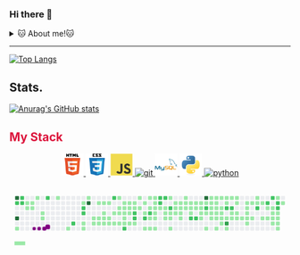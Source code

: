 ### Hi there 👋

<details>
  <summary>🐱 About me!🐱</summary>

### 🤓full stack💻!!
- 🐍 I love the Phyton!
- 🚀 working with javascript (Reac Angular Vue) ( node express)
- 🤓  I am studying a specialization in Web Stack programming.
- 🐱  I love the cat (puky,luna)

</details>

---
[![Top Langs](https://github-readme-stats.vercel.app/api/top-langs/?username=PabloOsorix&layout=compact&hide=HTML&theme=radical)](https://github.com/anuraghazra/github-readme-stats)

## Stats.
[![Anurag's GitHub stats](https://github-readme-stats.vercel.app/api?username=maycolroa&theme=radical)](https://github.com/anuraghazra/github-readme-stats)

<h2 style="color: crimson;">My Stack</h2>
<p align="center">
    <a href="https://www.w3.org/html/" target="_blank"> <img
        src="https://raw.githubusercontent.com/devicons/devicon/master/icons/html5/html5-original-wordmark.svg"
        alt="html5" width="40" height="40" />
    </a>
    <a href="https://www.w3schools.com/css/" target="_blank">
        <img src="https://raw.githubusercontent.com/devicons/devicon/master/icons/css3/css3-original-wordmark.svg"
            alt="css3" width="40" height="40" />
    </a>
    <a href="https://developer.mozilla.org/en-US/docs/Web/JavaScript" target="_blank">
        <img src="https://raw.githubusercontent.com/devicons/devicon/master/icons/javascript/javascript-original.svg"
            alt="javascript" width="40" height="40" />
    </a>
    <a href="https://git-scm.com/" target="_blank">
        <img src="https://www.vectorlogo.zone/logos/git-scm/git-scm-icon.svg" alt="git" width="40" height="40" />
    </a>
    <a href="https://www.mysql.com/" target="_blank">
        <img src="https://raw.githubusercontent.com/devicons/devicon/master/icons/mysql/mysql-original-wordmark.svg"
            alt="mysql" width="40" height="40" />
    </a>
    <a href="https://www.python.org" target="_blank">
        <img src="https://raw.githubusercontent.com/devicons/devicon/master/icons/python/python-original.svg"
            alt="python" width="40" height="40" />
    </a>
    <a href="https://nodejs.org/en/" target="_blank">
        <img src="https://user-images.githubusercontent.com/65993425/139726589-af23c453-e37f-4ca5-ae66-ff0f8162bafd.png"
            alt="python" width="40" height="40" />
    </a>
</p>

<svg viewBox="-16 -32 880 192" width="880" height="192" xmlns="http://www.w3.org/2000/svg"><desc>Generated with https://github.com/Platane/snk</desc><style>:root{--cb:#1b1f230a;--cs:purple;--ce:#ebedf0;--c0:#ebedf0;--c1:#9be9a8;--c2:#40c463;--c3:#30a14e;--c4:#216e39}.c{shape-rendering:geometricPrecision;fill:var(--ce);stroke-width:1px;stroke:var(--cb);animation:none 56100ms linear infinite;width:12px;height:12px}@keyframes c0{97.14%{fill:var(--c4)}97.16%,100%{fill:var(--ce)}}.c.c0{fill:var(--c4);animation-name:c0}@keyframes c1{62.74%{fill:var(--c2)}62.76%,100%{fill:var(--ce)}}.c.c1{fill:var(--c2);animation-name:c1}@keyframes c2{0.88%{fill:var(--c1)}0.9%,100%{fill:var(--ce)}}.c.c2{fill:var(--c1);animation-name:c2}@keyframes c3{1.06%{fill:var(--c1)}1.08%,100%{fill:var(--ce)}}.c.c3{fill:var(--c1);animation-name:c3}@keyframes c4{97.85%{fill:var(--c4)}97.87%,100%{fill:var(--ce)}}.c.c4{fill:var(--c4);animation-name:c4}@keyframes c5{60.77%{fill:var(--c1)}60.79%,100%{fill:var(--ce)}}.c.c5{fill:var(--c1);animation-name:c5}@keyframes c6{62.02%{fill:var(--c2)}62.04%,100%{fill:var(--ce)}}.c.c6{fill:var(--c2);animation-name:c6}@keyframes c7{61.84%{fill:var(--c2)}61.86%,100%{fill:var(--ce)}}.c.c7{fill:var(--c2);animation-name:c7}@keyframes c8{1.24%{fill:var(--c1)}1.26%,100%{fill:var(--ce)}}.c.c8{fill:var(--c1);animation-name:c8}@keyframes c9{1.42%{fill:var(--c1)}1.44%,100%{fill:var(--ce)}}.c.c9{fill:var(--c1);animation-name:c9}@keyframes ca{4.27%{fill:var(--c1)}4.29%,100%{fill:var(--ce)}}.c.ca{fill:var(--c1);animation-name:ca}@keyframes cb{4.45%{fill:var(--c1)}4.47%,100%{fill:var(--ce)}}.c.cb{fill:var(--c1);animation-name:cb}@keyframes cc{4.09%{fill:var(--c1)}4.11%,100%{fill:var(--ce)}}.c.cc{fill:var(--c1);animation-name:cc}@keyframes cd{3.91%{fill:var(--c1)}3.93%,100%{fill:var(--ce)}}.c.cd{fill:var(--c1);animation-name:cd}@keyframes ce{1.95%{fill:var(--c1)}1.97%,100%{fill:var(--ce)}}.c.ce{fill:var(--c1);animation-name:ce}@keyframes cf{2.13%{fill:var(--c1)}2.15%,100%{fill:var(--ce)}}.c.cf{fill:var(--c1);animation-name:cf}@keyframes cg{5.16%{fill:var(--c1)}5.18%,100%{fill:var(--ce)}}.c.cg{fill:var(--c1);animation-name:cg}@keyframes ch{3.38%{fill:var(--c1)}3.4%,100%{fill:var(--ce)}}.c.ch{fill:var(--c1);animation-name:ch}@keyframes ci{3.2%{fill:var(--c1)}3.22%,100%{fill:var(--ce)}}.c.ci{fill:var(--c1);animation-name:ci}@keyframes cj{64.34%{fill:var(--c2)}64.36%,100%{fill:var(--ce)}}.c.cj{fill:var(--c2);animation-name:cj}@keyframes ck{2.66%{fill:var(--c1)}2.68%,100%{fill:var(--ce)}}.c.ck{fill:var(--c1);animation-name:ck}@keyframes cl{6.23%{fill:var(--c1)}6.25%,100%{fill:var(--ce)}}.c.cl{fill:var(--c1);animation-name:cl}@keyframes cm{44.38%{fill:var(--c1)}44.4%,100%{fill:var(--ce)}}.c.cm{fill:var(--c1);animation-name:cm}@keyframes cn{66.83%{fill:var(--c2)}66.85%,100%{fill:var(--ce)}}.c.cn{fill:var(--c2);animation-name:cn}@keyframes co{45.8%{fill:var(--c1)}45.82%,100%{fill:var(--ce)}}.c.co{fill:var(--c1);animation-name:co}@keyframes cp{65.94%{fill:var(--c2)}65.96%,100%{fill:var(--ce)}}.c.cp{fill:var(--c2);animation-name:cp}@keyframes cq{66.12%{fill:var(--c2)}66.14%,100%{fill:var(--ce)}}.c.cq{fill:var(--c2);animation-name:cq}@keyframes cr{43.66%{fill:var(--c1)}43.68%,100%{fill:var(--ce)}}.c.cr{fill:var(--c1);animation-name:cr}@keyframes cs{43.48%{fill:var(--c1)}43.5%,100%{fill:var(--ce)}}.c.cs{fill:var(--c1);animation-name:cs}@keyframes ct{7.3%{fill:var(--c1)}7.32%,100%{fill:var(--ce)}}.c.ct{fill:var(--c1);animation-name:ct}@keyframes cu{94.46%{fill:var(--c4)}94.48%,100%{fill:var(--ce)}}.c.cu{fill:var(--c4);animation-name:cu}@keyframes cv{42.06%{fill:var(--c1)}42.08%,100%{fill:var(--ce)}}.c.cv{fill:var(--c1);animation-name:cv}@keyframes cw{42.24%{fill:var(--c1)}42.26%,100%{fill:var(--ce)}}.c.cw{fill:var(--c1);animation-name:cw}@keyframes cx{7.83%{fill:var(--c1)}7.85%,100%{fill:var(--ce)}}.c.cx{fill:var(--c1);animation-name:cx}@keyframes cy{41.88%{fill:var(--c1)}41.9%,100%{fill:var(--ce)}}.c.cy{fill:var(--c1);animation-name:cy}@keyframes cz{42.41%{fill:var(--c1)}42.43%,100%{fill:var(--ce)}}.c.cz{fill:var(--c1);animation-name:cz}@keyframes c10{8.01%{fill:var(--c1)}8.03%,100%{fill:var(--ce)}}.c.c10{fill:var(--c1);animation-name:c10}@keyframes c11{34.75%{fill:var(--c1)}34.77%,100%{fill:var(--ce)}}.c.c11{fill:var(--c1);animation-name:c11}@keyframes c12{34.93%{fill:var(--c1)}34.95%,100%{fill:var(--ce)}}.c.c12{fill:var(--c1);animation-name:c12}@keyframes c13{42.59%{fill:var(--c1)}42.61%,100%{fill:var(--ce)}}.c.c13{fill:var(--c1);animation-name:c13}@keyframes c14{8.19%{fill:var(--c1)}8.21%,100%{fill:var(--ce)}}.c.c14{fill:var(--c1);animation-name:c14}@keyframes c15{35.11%{fill:var(--c1)}35.13%,100%{fill:var(--ce)}}.c.c15{fill:var(--c1);animation-name:c15}@keyframes c16{35.28%{fill:var(--c1)}35.3%,100%{fill:var(--ce)}}.c.c16{fill:var(--c1);animation-name:c16}@keyframes c17{83.77%{fill:var(--c2)}83.79%,100%{fill:var(--ce)}}.c.c17{fill:var(--c2);animation-name:c17}@keyframes c18{34.39%{fill:var(--c1)}34.41%,100%{fill:var(--ce)}}.c.c18{fill:var(--c1);animation-name:c18}@keyframes c19{35.46%{fill:var(--c1)}35.48%,100%{fill:var(--ce)}}.c.c19{fill:var(--c1);animation-name:c19}@keyframes c1a{32.97%{fill:var(--c1)}32.99%,100%{fill:var(--ce)}}.c.c1a{fill:var(--c1);animation-name:c1a}@keyframes c1b{33.32%{fill:var(--c1)}33.34%,100%{fill:var(--ce)}}.c.c1b{fill:var(--c1);animation-name:c1b}@keyframes c1c{34.21%{fill:var(--c1)}34.23%,100%{fill:var(--ce)}}.c.c1c{fill:var(--c1);animation-name:c1c}@keyframes c1d{35.64%{fill:var(--c1)}35.66%,100%{fill:var(--ce)}}.c.c1d{fill:var(--c1);animation-name:c1d}@keyframes c1e{8.72%{fill:var(--c1)}8.74%,100%{fill:var(--ce)}}.c.c1e{fill:var(--c1);animation-name:c1e}@keyframes c1f{33.5%{fill:var(--c1)}33.52%,100%{fill:var(--ce)}}.c.c1f{fill:var(--c1);animation-name:c1f}@keyframes c1g{34.04%{fill:var(--c1)}34.06%,100%{fill:var(--ce)}}.c.c1g{fill:var(--c1);animation-name:c1g}@keyframes c1h{40.99%{fill:var(--c1)}41.01%,100%{fill:var(--ce)}}.c.c1h{fill:var(--c1);animation-name:c1h}@keyframes c1i{35.82%{fill:var(--c1)}35.84%,100%{fill:var(--ce)}}.c.c1i{fill:var(--c1);animation-name:c1i}@keyframes c1j{68.8%{fill:var(--c2)}68.82%,100%{fill:var(--ce)}}.c.c1j{fill:var(--c2);animation-name:c1j}@keyframes c1k{8.9%{fill:var(--c1)}8.92%,100%{fill:var(--ce)}}.c.c1k{fill:var(--c1);animation-name:c1k}@keyframes c1l{33.68%{fill:var(--c1)}33.7%,100%{fill:var(--ce)}}.c.c1l{fill:var(--c1);animation-name:c1l}@keyframes c1m{33.86%{fill:var(--c1)}33.88%,100%{fill:var(--ce)}}.c.c1m{fill:var(--c1);animation-name:c1m}@keyframes c1n{36%{fill:var(--c1)}36.02%,100%{fill:var(--ce)}}.c.c1n{fill:var(--c1);animation-name:c1n}@keyframes c1o{9.08%{fill:var(--c1)}9.1%,100%{fill:var(--ce)}}.c.c1o{fill:var(--c1);animation-name:c1o}@keyframes c1p{9.26%{fill:var(--c1)}9.28%,100%{fill:var(--ce)}}.c.c1p{fill:var(--c1);animation-name:c1p}@keyframes c1q{69.69%{fill:var(--c2)}69.71%,100%{fill:var(--ce)}}.c.c1q{fill:var(--c2);animation-name:c1q}@keyframes c1r{69.51%{fill:var(--c2)}69.53%,100%{fill:var(--ce)}}.c.c1r{fill:var(--c2);animation-name:c1r}@keyframes c1s{36.18%{fill:var(--c1)}36.2%,100%{fill:var(--ce)}}.c.c1s{fill:var(--c1);animation-name:c1s}@keyframes c1t{32.25%{fill:var(--c1)}32.27%,100%{fill:var(--ce)}}.c.c1t{fill:var(--c1);animation-name:c1t}@keyframes c1u{9.44%{fill:var(--c1)}9.46%,100%{fill:var(--ce)}}.c.c1u{fill:var(--c1);animation-name:c1u}@keyframes c1v{31.9%{fill:var(--c1)}31.92%,100%{fill:var(--ce)}}.c.c1v{fill:var(--c1);animation-name:c1v}@keyframes c1w{39.74%{fill:var(--c1)}39.76%,100%{fill:var(--ce)}}.c.c1w{fill:var(--c1);animation-name:c1w}@keyframes c1x{70.58%{fill:var(--c2)}70.6%,100%{fill:var(--ce)}}.c.c1x{fill:var(--c2);animation-name:c1x}@keyframes c1y{36.71%{fill:var(--c1)}36.73%,100%{fill:var(--ce)}}.c.c1y{fill:var(--c1);animation-name:c1y}@keyframes c1z{31.54%{fill:var(--c1)}31.56%,100%{fill:var(--ce)}}.c.c1z{fill:var(--c1);animation-name:c1z}@keyframes c20{9.79%{fill:var(--c1)}9.81%,100%{fill:var(--ce)}}.c.c20{fill:var(--c1);animation-name:c20}@keyframes c21{70.22%{fill:var(--c2)}70.24%,100%{fill:var(--ce)}}.c.c21{fill:var(--c2);animation-name:c21}@keyframes c22{38.67%{fill:var(--c1)}38.69%,100%{fill:var(--ce)}}.c.c22{fill:var(--c1);animation-name:c22}@keyframes c23{36.89%{fill:var(--c1)}36.91%,100%{fill:var(--ce)}}.c.c23{fill:var(--c1);animation-name:c23}@keyframes c24{31.36%{fill:var(--c1)}31.38%,100%{fill:var(--ce)}}.c.c24{fill:var(--c1);animation-name:c24}@keyframes c25{31.18%{fill:var(--c1)}31.2%,100%{fill:var(--ce)}}.c.c25{fill:var(--c1);animation-name:c25}@keyframes c26{9.97%{fill:var(--c1)}9.99%,100%{fill:var(--ce)}}.c.c26{fill:var(--c1);animation-name:c26}@keyframes c27{30.83%{fill:var(--c1)}30.85%,100%{fill:var(--ce)}}.c.c27{fill:var(--c1);animation-name:c27}@keyframes c28{30.65%{fill:var(--c1)}30.67%,100%{fill:var(--ce)}}.c.c28{fill:var(--c1);animation-name:c28}@keyframes c29{37.07%{fill:var(--c1)}37.09%,100%{fill:var(--ce)}}.c.c29{fill:var(--c1);animation-name:c29}@keyframes c2a{71.83%{fill:var(--c2)}71.85%,100%{fill:var(--ce)}}.c.c2a{fill:var(--c2);animation-name:c2a}@keyframes c2b{71.65%{fill:var(--c2)}71.67%,100%{fill:var(--ce)}}.c.c2b{fill:var(--c2);animation-name:c2b}@keyframes c2c{10.15%{fill:var(--c1)}10.17%,100%{fill:var(--ce)}}.c.c2c{fill:var(--c1);animation-name:c2c}@keyframes c2d{72%{fill:var(--c2)}72.02%,100%{fill:var(--ce)}}.c.c2d{fill:var(--c2);animation-name:c2d}@keyframes c2e{10.33%{fill:var(--c1)}10.35%,100%{fill:var(--ce)}}.c.c2e{fill:var(--c1);animation-name:c2e}@keyframes c2f{10.51%{fill:var(--c1)}10.53%,100%{fill:var(--ce)}}.c.c2f{fill:var(--c1);animation-name:c2f}@keyframes c2g{30.29%{fill:var(--c1)}30.31%,100%{fill:var(--ce)}}.c.c2g{fill:var(--c1);animation-name:c2g}@keyframes c2h{49.37%{fill:var(--c1)}49.39%,100%{fill:var(--ce)}}.c.c2h{fill:var(--c1);animation-name:c2h}@keyframes c2i{72.54%{fill:var(--c2)}72.56%,100%{fill:var(--ce)}}.c.c2i{fill:var(--c2);animation-name:c2i}@keyframes c2j{10.69%{fill:var(--c1)}10.71%,100%{fill:var(--ce)}}.c.c2j{fill:var(--c1);animation-name:c2j}@keyframes c2k{30.11%{fill:var(--c1)}30.13%,100%{fill:var(--ce)}}.c.c2k{fill:var(--c1);animation-name:c2k}@keyframes c2l{37.6%{fill:var(--c1)}37.62%,100%{fill:var(--ce)}}.c.c2l{fill:var(--c1);animation-name:c2l}@keyframes c2m{29.05%{fill:var(--c1)}29.07%,100%{fill:var(--ce)}}.c.c2m{fill:var(--c1);animation-name:c2m}@keyframes c2n{29.22%{fill:var(--c1)}29.24%,100%{fill:var(--ce)}}.c.c2n{fill:var(--c1);animation-name:c2n}@keyframes c2o{10.86%{fill:var(--c1)}10.88%,100%{fill:var(--ce)}}.c.c2o{fill:var(--c1);animation-name:c2o}@keyframes c2p{28.87%{fill:var(--c1)}28.89%,100%{fill:var(--ce)}}.c.c2p{fill:var(--c1);animation-name:c2p}@keyframes c2q{11.22%{fill:var(--c1)}11.24%,100%{fill:var(--ce)}}.c.c2q{fill:var(--c1);animation-name:c2q}@keyframes c2r{11.04%{fill:var(--c1)}11.06%,100%{fill:var(--ce)}}.c.c2r{fill:var(--c1);animation-name:c2r}@keyframes c2s{29.76%{fill:var(--c1)}29.78%,100%{fill:var(--ce)}}.c.c2s{fill:var(--c1);animation-name:c2s}@keyframes c2t{28.51%{fill:var(--c1)}28.53%,100%{fill:var(--ce)}}.c.c2t{fill:var(--c1);animation-name:c2t}@keyframes c2u{28.69%{fill:var(--c1)}28.71%,100%{fill:var(--ce)}}.c.c2u{fill:var(--c1);animation-name:c2u}@keyframes c2v{11.4%{fill:var(--c1)}11.42%,100%{fill:var(--ce)}}.c.c2v{fill:var(--c1);animation-name:c2v}@keyframes c2w{27.8%{fill:var(--c1)}27.82%,100%{fill:var(--ce)}}.c.c2w{fill:var(--c1);animation-name:c2w}@keyframes c2x{11.58%{fill:var(--c1)}11.6%,100%{fill:var(--ce)}}.c.c2x{fill:var(--c1);animation-name:c2x}@keyframes c2y{27.44%{fill:var(--c1)}27.46%,100%{fill:var(--ce)}}.c.c2y{fill:var(--c1);animation-name:c2y}@keyframes c2z{73.61%{fill:var(--c2)}73.63%,100%{fill:var(--ce)}}.c.c2z{fill:var(--c2);animation-name:c2z}@keyframes c30{27.98%{fill:var(--c1)}28%,100%{fill:var(--ce)}}.c.c30{fill:var(--c1);animation-name:c30}@keyframes c31{11.75%{fill:var(--c1)}11.77%,100%{fill:var(--ce)}}.c.c31{fill:var(--c1);animation-name:c31}@keyframes c32{73.79%{fill:var(--c2)}73.81%,100%{fill:var(--ce)}}.c.c32{fill:var(--c2);animation-name:c32}@keyframes c33{12.11%{fill:var(--c1)}12.13%,100%{fill:var(--ce)}}.c.c33{fill:var(--c1);animation-name:c33}@keyframes c34{11.93%{fill:var(--c1)}11.95%,100%{fill:var(--ce)}}.c.c34{fill:var(--c1);animation-name:c34}@keyframes c35{27.08%{fill:var(--c1)}27.1%,100%{fill:var(--ce)}}.c.c35{fill:var(--c1);animation-name:c35}@keyframes c36{51.15%{fill:var(--c1)}51.17%,100%{fill:var(--ce)}}.c.c36{fill:var(--c1);animation-name:c36}@keyframes c37{90.19%{fill:var(--c4)}90.21%,100%{fill:var(--ce)}}.c.c37{fill:var(--c4);animation-name:c37}@keyframes c38{12.29%{fill:var(--c1)}12.31%,100%{fill:var(--ce)}}.c.c38{fill:var(--c1);animation-name:c38}@keyframes c39{74.5%{fill:var(--c2)}74.52%,100%{fill:var(--ce)}}.c.c39{fill:var(--c2);animation-name:c39}@keyframes c3a{26.91%{fill:var(--c1)}26.93%,100%{fill:var(--ce)}}.c.c3a{fill:var(--c1);animation-name:c3a}@keyframes c3b{53.82%{fill:var(--c1)}53.84%,100%{fill:var(--ce)}}.c.c3b{fill:var(--c1);animation-name:c3b}@keyframes c3c{22.98%{fill:var(--c1)}23%,100%{fill:var(--ce)}}.c.c3c{fill:var(--c1);animation-name:c3c}@keyframes c3d{12.47%{fill:var(--c1)}12.49%,100%{fill:var(--ce)}}.c.c3d{fill:var(--c1);animation-name:c3d}@keyframes c3e{23.34%{fill:var(--c1)}23.36%,100%{fill:var(--ce)}}.c.c3e{fill:var(--c1);animation-name:c3e}@keyframes c3f{26.73%{fill:var(--c1)}26.75%,100%{fill:var(--ce)}}.c.c3f{fill:var(--c1);animation-name:c3f}@keyframes c3g{51.51%{fill:var(--c1)}51.53%,100%{fill:var(--ce)}}.c.c3g{fill:var(--c1);animation-name:c3g}@keyframes c3h{22.81%{fill:var(--c1)}22.83%,100%{fill:var(--ce)}}.c.c3h{fill:var(--c1);animation-name:c3h}@keyframes c3i{12.65%{fill:var(--c1)}12.67%,100%{fill:var(--ce)}}.c.c3i{fill:var(--c1);animation-name:c3i}@keyframes c3j{23.52%{fill:var(--c1)}23.54%,100%{fill:var(--ce)}}.c.c3j{fill:var(--c1);animation-name:c3j}@keyframes c3k{26.55%{fill:var(--c1)}26.57%,100%{fill:var(--ce)}}.c.c3k{fill:var(--c1);animation-name:c3k}@keyframes c3l{26.37%{fill:var(--c1)}26.39%,100%{fill:var(--ce)}}.c.c3l{fill:var(--c1);animation-name:c3l}@keyframes c3m{52.4%{fill:var(--c1)}52.42%,100%{fill:var(--ce)}}.c.c3m{fill:var(--c1);animation-name:c3m}@keyframes c3n{22.63%{fill:var(--c1)}22.65%,100%{fill:var(--ce)}}.c.c3n{fill:var(--c1);animation-name:c3n}@keyframes c3o{23.7%{fill:var(--c1)}23.72%,100%{fill:var(--ce)}}.c.c3o{fill:var(--c1);animation-name:c3o}@keyframes c3p{23.88%{fill:var(--c1)}23.9%,100%{fill:var(--ce)}}.c.c3p{fill:var(--c1);animation-name:c3p}@keyframes c3q{26.19%{fill:var(--c1)}26.21%,100%{fill:var(--ce)}}.c.c3q{fill:var(--c1);animation-name:c3q}@keyframes c3r{52.04%{fill:var(--c1)}52.06%,100%{fill:var(--ce)}}.c.c3r{fill:var(--c1);animation-name:c3r}@keyframes c3s{13.18%{fill:var(--c1)}13.2%,100%{fill:var(--ce)}}.c.c3s{fill:var(--c1);animation-name:c3s}@keyframes c3t{13%{fill:var(--c1)}13.02%,100%{fill:var(--ce)}}.c.c3t{fill:var(--c1);animation-name:c3t}@keyframes c3u{75.21%{fill:var(--c2)}75.23%,100%{fill:var(--ce)}}.c.c3u{fill:var(--c2);animation-name:c3u}@keyframes c3v{26.01%{fill:var(--c1)}26.03%,100%{fill:var(--ce)}}.c.c3v{fill:var(--c1);animation-name:c3v}@keyframes c3w{88.58%{fill:var(--c3)}88.6%,100%{fill:var(--ce)}}.c.c3w{fill:var(--c3);animation-name:c3w}@keyframes c3x{52.75%{fill:var(--c1)}52.77%,100%{fill:var(--ce)}}.c.c3x{fill:var(--c1);animation-name:c3x}@keyframes c3y{13.36%{fill:var(--c1)}13.38%,100%{fill:var(--ce)}}.c.c3y{fill:var(--c1);animation-name:c3y}@keyframes c3z{75.39%{fill:var(--c2)}75.41%,100%{fill:var(--ce)}}.c.c3z{fill:var(--c2);animation-name:c3z}@keyframes c40{24.23%{fill:var(--c1)}24.25%,100%{fill:var(--ce)}}.c.c40{fill:var(--c1);animation-name:c40}@keyframes c41{25.84%{fill:var(--c1)}25.86%,100%{fill:var(--ce)}}.c.c41{fill:var(--c1);animation-name:c41}@keyframes c42{13.54%{fill:var(--c1)}13.56%,100%{fill:var(--ce)}}.c.c42{fill:var(--c1);animation-name:c42}@keyframes c43{13.72%{fill:var(--c1)}13.74%,100%{fill:var(--ce)}}.c.c43{fill:var(--c1);animation-name:c43}@keyframes c44{24.41%{fill:var(--c1)}24.43%,100%{fill:var(--ce)}}.c.c44{fill:var(--c1);animation-name:c44}@keyframes c45{24.59%{fill:var(--c1)}24.61%,100%{fill:var(--ce)}}.c.c45{fill:var(--c1);animation-name:c45}@keyframes c46{24.77%{fill:var(--c1)}24.79%,100%{fill:var(--ce)}}.c.c46{fill:var(--c1);animation-name:c46}@keyframes c47{14.07%{fill:var(--c1)}14.09%,100%{fill:var(--ce)}}.c.c47{fill:var(--c1);animation-name:c47}@keyframes c48{15.68%{fill:var(--c1)}15.7%,100%{fill:var(--ce)}}.c.c48{fill:var(--c1);animation-name:c48}@keyframes c49{15.85%{fill:var(--c1)}15.87%,100%{fill:var(--ce)}}.c.c49{fill:var(--c1);animation-name:c49}@keyframes c4a{16.03%{fill:var(--c1)}16.05%,100%{fill:var(--ce)}}.c.c4a{fill:var(--c1);animation-name:c4a}@keyframes c4b{25.12%{fill:var(--c1)}25.14%,100%{fill:var(--ce)}}.c.c4b{fill:var(--c1);animation-name:c4b}@keyframes c4c{14.25%{fill:var(--c1)}14.27%,100%{fill:var(--ce)}}.c.c4c{fill:var(--c1);animation-name:c4c}@keyframes c4d{16.21%{fill:var(--c1)}16.23%,100%{fill:var(--ce)}}.c.c4d{fill:var(--c1);animation-name:c4d}@keyframes c4e{14.96%{fill:var(--c1)}14.98%,100%{fill:var(--ce)}}.c.c4e{fill:var(--c1);animation-name:c4e}@keyframes c4f{14.43%{fill:var(--c1)}14.45%,100%{fill:var(--ce)}}.c.c4f{fill:var(--c1);animation-name:c4f}@keyframes c4g{76.28%{fill:var(--c2)}76.3%,100%{fill:var(--ce)}}.c.c4g{fill:var(--c2);animation-name:c4g}@keyframes c4h{14.61%{fill:var(--c1)}14.63%,100%{fill:var(--ce)}}.c.c4h{fill:var(--c1);animation-name:c4h}@keyframes c4i{16.57%{fill:var(--c1)}16.59%,100%{fill:var(--ce)}}.c.c4i{fill:var(--c1);animation-name:c4i}@keyframes c4j{76.82%{fill:var(--c2)}76.84%,100%{fill:var(--ce)}}.c.c4j{fill:var(--c2);animation-name:c4j}@keyframes c4k{17.82%{fill:var(--c1)}17.84%,100%{fill:var(--ce)}}.c.c4k{fill:var(--c1);animation-name:c4k}@keyframes c4l{16.75%{fill:var(--c1)}16.77%,100%{fill:var(--ce)}}.c.c4l{fill:var(--c1);animation-name:c4l}@keyframes c4m{77.89%{fill:var(--c2)}77.91%,100%{fill:var(--ce)}}.c.c4m{fill:var(--c2);animation-name:c4m}@keyframes c4n{17.64%{fill:var(--c1)}17.66%,100%{fill:var(--ce)}}.c.c4n{fill:var(--c1);animation-name:c4n}@keyframes c4o{17.46%{fill:var(--c1)}17.48%,100%{fill:var(--ce)}}.c.c4o{fill:var(--c1);animation-name:c4o}@keyframes c4p{16.92%{fill:var(--c1)}16.94%,100%{fill:var(--ce)}}.c.c4p{fill:var(--c1);animation-name:c4p}@keyframes c4q{18.53%{fill:var(--c1)}18.55%,100%{fill:var(--ce)}}.c.c4q{fill:var(--c1);animation-name:c4q}@keyframes c4r{20.31%{fill:var(--c1)}20.33%,100%{fill:var(--ce)}}.c.c4r{fill:var(--c1);animation-name:c4r}@keyframes c4s{77.17%{fill:var(--c2)}77.19%,100%{fill:var(--ce)}}.c.c4s{fill:var(--c2);animation-name:c4s}@keyframes c4t{77.35%{fill:var(--c2)}77.37%,100%{fill:var(--ce)}}.c.c4t{fill:var(--c2);animation-name:c4t}@keyframes c4u{17.28%{fill:var(--c1)}17.3%,100%{fill:var(--ce)}}.c.c4u{fill:var(--c1);animation-name:c4u}@keyframes c4v{17.1%{fill:var(--c1)}17.12%,100%{fill:var(--ce)}}.c.c4v{fill:var(--c1);animation-name:c4v}@keyframes c4w{18.71%{fill:var(--c1)}18.73%,100%{fill:var(--ce)}}.c.c4w{fill:var(--c1);animation-name:c4w}@keyframes c4x{18.88%{fill:var(--c1)}18.9%,100%{fill:var(--ce)}}.c.c4x{fill:var(--c1);animation-name:c4x}@keyframes c4y{19.95%{fill:var(--c1)}19.97%,100%{fill:var(--ce)}}.c.c4y{fill:var(--c1);animation-name:c4y}.u{transform-origin:0 0;transform:scale(0,1);animation:none linear 56100ms infinite}@keyframes u0{0.88%{transform:scale(0.000,1)}0.9%,1.06%{transform:scale(0.007,1)}1.08%,1.24%{transform:scale(0.014,1)}1.26%,1.42%{transform:scale(0.020,1)}1.44%,1.95%{transform:scale(0.027,1)}1.97%,2.13%{transform:scale(0.034,1)}2.15%,2.66%{transform:scale(0.041,1)}2.68%,3.2%{transform:scale(0.048,1)}3.22%,3.38%{transform:scale(0.054,1)}3.4%,3.91%{transform:scale(0.061,1)}3.93%,4.09%{transform:scale(0.068,1)}4.11%,4.27%{transform:scale(0.075,1)}4.29%,4.45%{transform:scale(0.082,1)}4.47%,5.16%{transform:scale(0.088,1)}5.18%,6.23%{transform:scale(0.095,1)}6.25%,7.3%{transform:scale(0.102,1)}7.32%,7.83%{transform:scale(0.109,1)}7.85%,8.01%{transform:scale(0.116,1)}8.03%,8.19%{transform:scale(0.122,1)}8.21%,8.72%{transform:scale(0.129,1)}8.74%,8.9%{transform:scale(0.136,1)}8.92%,9.08%{transform:scale(0.143,1)}9.1%,9.26%{transform:scale(0.150,1)}9.28%,9.44%{transform:scale(0.156,1)}9.46%,9.79%{transform:scale(0.163,1)}9.81%,9.97%{transform:scale(0.170,1)}9.99%,10.15%{transform:scale(0.177,1)}10.17%,10.33%{transform:scale(0.184,1)}10.35%,10.51%{transform:scale(0.190,1)}10.53%,10.69%{transform:scale(0.197,1)}10.71%,10.86%{transform:scale(0.204,1)}10.88%,11.04%{transform:scale(0.211,1)}11.06%,11.22%{transform:scale(0.218,1)}11.24%,11.4%{transform:scale(0.224,1)}11.42%,11.58%{transform:scale(0.231,1)}11.6%,11.75%{transform:scale(0.238,1)}11.77%,11.93%{transform:scale(0.245,1)}11.95%,12.11%{transform:scale(0.252,1)}12.13%,12.29%{transform:scale(0.259,1)}12.31%,12.47%{transform:scale(0.265,1)}12.49%,12.65%{transform:scale(0.272,1)}12.67%,13%{transform:scale(0.279,1)}13.02%,13.18%{transform:scale(0.286,1)}13.2%,13.36%{transform:scale(0.293,1)}13.38%,13.54%{transform:scale(0.299,1)}13.56%,13.72%{transform:scale(0.306,1)}13.74%,14.07%{transform:scale(0.313,1)}14.09%,14.25%{transform:scale(0.320,1)}14.27%,14.43%{transform:scale(0.327,1)}14.45%,14.61%{transform:scale(0.333,1)}14.63%,14.96%{transform:scale(0.340,1)}14.98%,15.68%{transform:scale(0.347,1)}15.7%,15.85%{transform:scale(0.354,1)}15.87%,16.03%{transform:scale(0.361,1)}16.05%,16.21%{transform:scale(0.367,1)}16.23%,16.57%{transform:scale(0.374,1)}16.59%,16.75%{transform:scale(0.381,1)}16.77%,16.92%{transform:scale(0.388,1)}16.94%,17.1%{transform:scale(0.395,1)}17.12%,17.28%{transform:scale(0.401,1)}17.3%,17.46%{transform:scale(0.408,1)}17.48%,17.64%{transform:scale(0.415,1)}17.66%,17.82%{transform:scale(0.422,1)}17.84%,18.53%{transform:scale(0.429,1)}18.55%,18.71%{transform:scale(0.435,1)}18.73%,18.88%{transform:scale(0.442,1)}18.9%,19.95%{transform:scale(0.449,1)}19.97%,20.31%{transform:scale(0.456,1)}20.33%,22.63%{transform:scale(0.463,1)}22.65%,22.81%{transform:scale(0.469,1)}22.83%,22.98%{transform:scale(0.476,1)}23%,23.34%{transform:scale(0.483,1)}23.36%,23.52%{transform:scale(0.490,1)}23.54%,23.7%{transform:scale(0.497,1)}23.72%,23.88%{transform:scale(0.503,1)}23.9%,24.23%{transform:scale(0.510,1)}24.25%,24.41%{transform:scale(0.517,1)}24.43%,24.59%{transform:scale(0.524,1)}24.61%,24.77%{transform:scale(0.531,1)}24.79%,25.12%{transform:scale(0.537,1)}25.14%,25.84%{transform:scale(0.544,1)}25.86%,26.01%{transform:scale(0.551,1)}26.03%,26.19%{transform:scale(0.558,1)}26.21%,26.37%{transform:scale(0.565,1)}26.39%,26.55%{transform:scale(0.571,1)}26.57%,26.73%{transform:scale(0.578,1)}26.75%,26.91%{transform:scale(0.585,1)}26.93%,27.08%{transform:scale(0.592,1)}27.1%,27.44%{transform:scale(0.599,1)}27.46%,27.8%{transform:scale(0.605,1)}27.82%,27.98%{transform:scale(0.612,1)}28%,28.51%{transform:scale(0.619,1)}28.53%,28.69%{transform:scale(0.626,1)}28.71%,28.87%{transform:scale(0.633,1)}28.89%,29.05%{transform:scale(0.639,1)}29.07%,29.22%{transform:scale(0.646,1)}29.24%,29.76%{transform:scale(0.653,1)}29.78%,30.11%{transform:scale(0.660,1)}30.13%,30.29%{transform:scale(0.667,1)}30.31%,30.65%{transform:scale(0.673,1)}30.67%,30.83%{transform:scale(0.680,1)}30.85%,31.18%{transform:scale(0.687,1)}31.2%,31.36%{transform:scale(0.694,1)}31.38%,31.54%{transform:scale(0.701,1)}31.56%,31.9%{transform:scale(0.707,1)}31.92%,32.25%{transform:scale(0.714,1)}32.27%,32.97%{transform:scale(0.721,1)}32.99%,33.32%{transform:scale(0.728,1)}33.34%,33.5%{transform:scale(0.735,1)}33.52%,33.68%{transform:scale(0.741,1)}33.7%,33.86%{transform:scale(0.748,1)}33.88%,34.04%{transform:scale(0.755,1)}34.06%,34.21%{transform:scale(0.762,1)}34.23%,34.39%{transform:scale(0.769,1)}34.41%,34.75%{transform:scale(0.776,1)}34.77%,34.93%{transform:scale(0.782,1)}34.95%,35.11%{transform:scale(0.789,1)}35.13%,35.28%{transform:scale(0.796,1)}35.3%,35.46%{transform:scale(0.803,1)}35.48%,35.64%{transform:scale(0.810,1)}35.66%,35.82%{transform:scale(0.816,1)}35.84%,36%{transform:scale(0.823,1)}36.02%,36.18%{transform:scale(0.830,1)}36.2%,36.71%{transform:scale(0.837,1)}36.73%,36.89%{transform:scale(0.844,1)}36.91%,37.07%{transform:scale(0.850,1)}37.09%,37.6%{transform:scale(0.857,1)}37.62%,38.67%{transform:scale(0.864,1)}38.69%,39.74%{transform:scale(0.871,1)}39.76%,40.99%{transform:scale(0.878,1)}41.01%,41.88%{transform:scale(0.884,1)}41.9%,42.06%{transform:scale(0.891,1)}42.08%,42.24%{transform:scale(0.898,1)}42.26%,42.41%{transform:scale(0.905,1)}42.43%,42.59%{transform:scale(0.912,1)}42.61%,43.48%{transform:scale(0.918,1)}43.5%,43.66%{transform:scale(0.925,1)}43.68%,44.38%{transform:scale(0.932,1)}44.4%,45.8%{transform:scale(0.939,1)}45.82%,49.37%{transform:scale(0.946,1)}49.39%,51.15%{transform:scale(0.952,1)}51.17%,51.51%{transform:scale(0.959,1)}51.53%,52.04%{transform:scale(0.966,1)}52.06%,52.4%{transform:scale(0.973,1)}52.42%,52.75%{transform:scale(0.980,1)}52.77%,53.82%{transform:scale(0.986,1)}53.84%,60.77%{transform:scale(0.993,1)}60.79%,100%{transform:scale(1.000,1)}}.u.u0{fill:var(--c1);animation-name:u0;transform-origin:0.0px 0}@keyframes u1{61.84%{transform:scale(0.000,1)}61.86%,62.02%{transform:scale(0.037,1)}62.04%,62.74%{transform:scale(0.074,1)}62.76%,64.34%{transform:scale(0.111,1)}64.36%,65.94%{transform:scale(0.148,1)}65.96%,66.12%{transform:scale(0.185,1)}66.14%,66.83%{transform:scale(0.222,1)}66.85%,68.8%{transform:scale(0.259,1)}68.82%,69.51%{transform:scale(0.296,1)}69.53%,69.69%{transform:scale(0.333,1)}69.71%,70.22%{transform:scale(0.370,1)}70.24%,70.58%{transform:scale(0.407,1)}70.6%,71.65%{transform:scale(0.444,1)}71.67%,71.83%{transform:scale(0.481,1)}71.85%,72%{transform:scale(0.519,1)}72.02%,72.54%{transform:scale(0.556,1)}72.56%,73.61%{transform:scale(0.593,1)}73.63%,73.79%{transform:scale(0.630,1)}73.81%,74.5%{transform:scale(0.667,1)}74.52%,75.21%{transform:scale(0.704,1)}75.23%,75.39%{transform:scale(0.741,1)}75.41%,76.28%{transform:scale(0.778,1)}76.3%,76.82%{transform:scale(0.815,1)}76.84%,77.17%{transform:scale(0.852,1)}77.19%,77.35%{transform:scale(0.889,1)}77.37%,77.89%{transform:scale(0.926,1)}77.91%,83.77%{transform:scale(0.963,1)}83.79%,100%{transform:scale(1.000,1)}}.u.u1{fill:var(--c2);animation-name:u1;transform-origin:696.4px 0}@keyframes u2{88.58%{transform:scale(0.000,1)}88.6%,100%{transform:scale(1.000,1)}}.u.u2{fill:var(--c3);animation-name:u2;transform-origin:824.3px 0}@keyframes u3{90.19%{transform:scale(0.000,1)}90.21%,94.46%{transform:scale(0.250,1)}94.48%,97.14%{transform:scale(0.500,1)}97.16%,97.85%{transform:scale(0.750,1)}97.87%,100%{transform:scale(1.000,1)}}.u.u3{fill:var(--c4);animation-name:u3;transform-origin:829.1px 0}.s{shape-rendering:geometricPrecision;fill:var(--cs);animation:none linear 56100ms infinite}@keyframes s0{0%,99.82%{transform:translate(0px,-16px)}0.18%{transform:translate(-16px,-16px)}0.71%{transform:translate(-16px,32px)}0.89%,62.92%{transform:translate(0px,32px)}1.07%{transform:translate(0px,48px)}1.25%{transform:translate(16px,48px)}1.43%{transform:translate(16px,64px)}1.78%,98.4%{transform:translate(48px,64px)}2.14%{transform:translate(48px,96px)}2.67%{transform:translate(96px,96px)}3.03%{transform:translate(96px,64px)}3.21%{transform:translate(80px,64px)}3.57%{transform:translate(80px,32px)}3.92%{transform:translate(48px,32px)}4.1%{transform:translate(48px,16px)}4.28%,62.39%{transform:translate(32px,16px)}4.46%{transform:translate(32px,32px)}4.81%{transform:translate(64px,32px)}5.17%{transform:translate(64px,0px)}5.35%{transform:translate(80px,0px)}5.53%{transform:translate(80px,-16px)}6.06%{transform:translate(128px,-16px)}6.24%{transform:translate(128px,0px)}7.66%{transform:translate(256px,0px)}7.84%{transform:translate(256px,16px)}9.09%{transform:translate(368px,16px)}9.27%{transform:translate(368px,32px)}10.34%{transform:translate(464px,32px)}10.52%{transform:translate(464px,48px)}11.05%{transform:translate(512px,48px)}11.23%,29.41%{transform:translate(512px,32px)}11.94%{transform:translate(576px,32px)}12.12%,86.99%{transform:translate(576px,16px)}13.01%,87.88%{transform:translate(656px,16px)}13.19%{transform:translate(656px,0px)}13.55%{transform:translate(688px,0px)}13.73%{transform:translate(688px,16px)}14.62%{transform:translate(768px,16px)}14.8%{transform:translate(768px,0px)}15.33%{transform:translate(720px,0px)}16.04%,24.96%{transform:translate(720px,64px)}17.11%{transform:translate(816px,64px)}17.29%{transform:translate(816px,48px)}17.47%,18.18%{transform:translate(800px,48px)}17.65%,77.54%{transform:translate(800px,32px)}17.83%,76.65%{transform:translate(784px,32px)}18%{transform:translate(784px,48px)}18.54%{transform:translate(800px,80px)}18.72%{transform:translate(816px,80px)}18.89%{transform:translate(816px,96px)}19.07%{transform:translate(832px,96px)}20.14%{transform:translate(832px,0px)}20.32%{transform:translate(816px,0px)}20.5%{transform:translate(816px,-16px)}22.46%{transform:translate(640px,-16px)}22.64%,89.66%{transform:translate(640px,0px)}22.99%{transform:translate(608px,0px)}23.35%{transform:translate(608px,32px)}23.71%{transform:translate(640px,32px)}23.89%{transform:translate(640px,48px)}24.42%{transform:translate(688px,48px)}24.6%{transform:translate(688px,64px)}25.13%{transform:translate(720px,80px)}25.31%{transform:translate(704px,80px)}25.49%{transform:translate(704px,64px)}26.38%{transform:translate(624px,64px)}26.56%{transform:translate(624px,48px)}27.45%{transform:translate(544px,48px)}27.81%{transform:translate(544px,16px)}27.99%{transform:translate(560px,16px)}28.16%{transform:translate(560px,0px)}28.52%{transform:translate(528px,0px)}28.7%{transform:translate(528px,16px)}29.06%{transform:translate(496px,16px)}29.23%{transform:translate(496px,32px)}29.77%{transform:translate(512px,64px)}30.66%{transform:translate(432px,64px)}31.37%{transform:translate(432px,0px)}31.55%{transform:translate(416px,0px)}31.73%{transform:translate(416px,16px)}31.91%{transform:translate(400px,16px)}32.09%{transform:translate(400px,0px)}32.98%{transform:translate(320px,0px)}33.33%{transform:translate(320px,32px)}33.69%,40.46%{transform:translate(352px,32px)}33.87%{transform:translate(352px,48px)}34.76%{transform:translate(272px,48px)}34.94%{transform:translate(272px,64px)}35.12%{transform:translate(288px,64px)}35.29%{transform:translate(288px,80px)}36.54%{transform:translate(400px,80px)}36.72%{transform:translate(400px,96px)}37.61%{transform:translate(480px,96px)}37.97%{transform:translate(480px,64px)}38.68%,70.41%{transform:translate(416px,64px)}38.86%{transform:translate(416px,80px)}39.22%{transform:translate(384px,80px)}39.57%{transform:translate(384px,48px)}39.75%,70.77%{transform:translate(400px,48px)}39.93%{transform:translate(400px,32px)}40.82%{transform:translate(352px,64px)}42.07%{transform:translate(240px,64px)}42.25%{transform:translate(240px,80px)}42.6%{transform:translate(272px,80px)}42.78%{transform:translate(272px,96px)}43.49%{transform:translate(208px,96px)}43.67%{transform:translate(208px,80px)}43.85%,58.47%{transform:translate(192px,80px)}44.03%,58.65%{transform:translate(192px,96px)}44.39%{transform:translate(160px,96px)}44.74%{transform:translate(160px,64px)}45.1%{transform:translate(192px,64px)}45.63%{transform:translate(192px,16px)}45.81%,94.65%{transform:translate(208px,16px)}45.99%,65.6%,94.83%{transform:translate(208px,0px)}46.88%{transform:translate(288px,0px)}47.06%{transform:translate(288px,-16px)}49.2%{transform:translate(480px,-16px)}49.38%,72.19%{transform:translate(480px,0px)}50.45%,86.81%{transform:translate(576px,0px)}51.16%{transform:translate(576px,64px)}51.87%{transform:translate(640px,64px)}52.05%,88.77%{transform:translate(640px,80px)}52.23%{transform:translate(624px,80px)}52.41%{transform:translate(624px,96px)}52.76%{transform:translate(656px,96px)}52.94%{transform:translate(656px,112px)}53.12%{transform:translate(640px,112px)}53.3%{transform:translate(640px,96px)}53.83%{transform:translate(592px,96px)}54.01%{transform:translate(592px,80px)}60.78%{transform:translate(0px,96px)}60.96%{transform:translate(0px,80px)}61.14%{transform:translate(16px,80px)}62.03%{transform:translate(16px,0px)}62.21%{transform:translate(32px,0px)}62.75%{transform:translate(0px,16px)}63.99%{transform:translate(96px,32px)}64.35%{transform:translate(96px,0px)}66.13%{transform:translate(208px,48px)}66.49%{transform:translate(176px,48px)}66.84%{transform:translate(176px,80px)}68.63%{transform:translate(336px,80px)}68.81%{transform:translate(336px,96px)}69.16%{transform:translate(368px,96px)}69.7%{transform:translate(368px,48px)}70.23%{transform:translate(416px,48px)}70.59%{transform:translate(400px,64px)}71.3%{transform:translate(448px,48px)}71.84%{transform:translate(448px,0px)}72.55%{transform:translate(480px,32px)}73.26%{transform:translate(544px,32px)}73.62%{transform:translate(544px,64px)}74.15%{transform:translate(592px,64px)}74.51%{transform:translate(592px,32px)}76.83%{transform:translate(784px,16px)}77.18%{transform:translate(816px,16px)}77.36%{transform:translate(816px,32px)}78.07%{transform:translate(800px,-16px)}83.6%{transform:translate(304px,-16px)}83.78%{transform:translate(304px,0px)}88.59%{transform:translate(656px,80px)}94.3%{transform:translate(224px,0px)}94.47%{transform:translate(224px,16px)}97.15%{transform:translate(0px,0px)}97.86%{transform:translate(0px,64px)}99.29%{transform:translate(48px,-16px)}}.s.s0{transform:translate(0px,-16px);animation-name:s0}@keyframes s1{0%,99.82%{transform:translate(16px,-16px)}0.36%{transform:translate(-16px,-16px)}0.89%{transform:translate(-16px,32px)}1.07%,63.1%{transform:translate(0px,32px)}1.25%{transform:translate(0px,48px)}1.43%{transform:translate(16px,48px)}1.6%{transform:translate(16px,64px)}1.96%,98.57%{transform:translate(48px,64px)}2.32%{transform:translate(48px,96px)}2.85%{transform:translate(96px,96px)}3.21%{transform:translate(96px,64px)}3.39%{transform:translate(80px,64px)}3.74%{transform:translate(80px,32px)}4.1%{transform:translate(48px,32px)}4.28%{transform:translate(48px,16px)}4.46%,62.57%{transform:translate(32px,16px)}4.63%{transform:translate(32px,32px)}4.99%{transform:translate(64px,32px)}5.35%{transform:translate(64px,0px)}5.53%{transform:translate(80px,0px)}5.7%{transform:translate(80px,-16px)}6.24%{transform:translate(128px,-16px)}6.42%{transform:translate(128px,0px)}7.84%{transform:translate(256px,0px)}8.02%{transform:translate(256px,16px)}9.27%{transform:translate(368px,16px)}9.45%{transform:translate(368px,32px)}10.52%{transform:translate(464px,32px)}10.7%{transform:translate(464px,48px)}11.23%{transform:translate(512px,48px)}11.41%,29.59%{transform:translate(512px,32px)}12.12%{transform:translate(576px,32px)}12.3%,87.17%{transform:translate(576px,16px)}13.19%,88.06%{transform:translate(656px,16px)}13.37%{transform:translate(656px,0px)}13.73%{transform:translate(688px,0px)}13.9%{transform:translate(688px,16px)}14.8%{transform:translate(768px,16px)}14.97%{transform:translate(768px,0px)}15.51%{transform:translate(720px,0px)}16.22%,25.13%{transform:translate(720px,64px)}17.29%{transform:translate(816px,64px)}17.47%{transform:translate(816px,48px)}17.65%,18.36%{transform:translate(800px,48px)}17.83%,77.72%{transform:translate(800px,32px)}18%,76.83%{transform:translate(784px,32px)}18.18%{transform:translate(784px,48px)}18.72%{transform:translate(800px,80px)}18.89%{transform:translate(816px,80px)}19.07%{transform:translate(816px,96px)}19.25%{transform:translate(832px,96px)}20.32%{transform:translate(832px,0px)}20.5%{transform:translate(816px,0px)}20.68%{transform:translate(816px,-16px)}22.64%{transform:translate(640px,-16px)}22.82%,89.84%{transform:translate(640px,0px)}23.17%{transform:translate(608px,0px)}23.53%{transform:translate(608px,32px)}23.89%{transform:translate(640px,32px)}24.06%{transform:translate(640px,48px)}24.6%{transform:translate(688px,48px)}24.78%{transform:translate(688px,64px)}25.31%{transform:translate(720px,80px)}25.49%{transform:translate(704px,80px)}25.67%{transform:translate(704px,64px)}26.56%{transform:translate(624px,64px)}26.74%{transform:translate(624px,48px)}27.63%{transform:translate(544px,48px)}27.99%{transform:translate(544px,16px)}28.16%{transform:translate(560px,16px)}28.34%{transform:translate(560px,0px)}28.7%{transform:translate(528px,0px)}28.88%{transform:translate(528px,16px)}29.23%{transform:translate(496px,16px)}29.41%{transform:translate(496px,32px)}29.95%{transform:translate(512px,64px)}30.84%{transform:translate(432px,64px)}31.55%{transform:translate(432px,0px)}31.73%{transform:translate(416px,0px)}31.91%{transform:translate(416px,16px)}32.09%{transform:translate(400px,16px)}32.26%{transform:translate(400px,0px)}33.16%{transform:translate(320px,0px)}33.51%{transform:translate(320px,32px)}33.87%,40.64%{transform:translate(352px,32px)}34.05%{transform:translate(352px,48px)}34.94%{transform:translate(272px,48px)}35.12%{transform:translate(272px,64px)}35.29%{transform:translate(288px,64px)}35.47%{transform:translate(288px,80px)}36.72%{transform:translate(400px,80px)}36.9%{transform:translate(400px,96px)}37.79%{transform:translate(480px,96px)}38.15%{transform:translate(480px,64px)}38.86%,70.59%{transform:translate(416px,64px)}39.04%{transform:translate(416px,80px)}39.39%{transform:translate(384px,80px)}39.75%{transform:translate(384px,48px)}39.93%,70.94%{transform:translate(400px,48px)}40.11%{transform:translate(400px,32px)}41%{transform:translate(352px,64px)}42.25%{transform:translate(240px,64px)}42.42%{transform:translate(240px,80px)}42.78%{transform:translate(272px,80px)}42.96%{transform:translate(272px,96px)}43.67%{transform:translate(208px,96px)}43.85%{transform:translate(208px,80px)}44.03%,58.65%{transform:translate(192px,80px)}44.21%,58.82%{transform:translate(192px,96px)}44.56%{transform:translate(160px,96px)}44.92%{transform:translate(160px,64px)}45.28%{transform:translate(192px,64px)}45.81%{transform:translate(192px,16px)}45.99%,94.83%{transform:translate(208px,16px)}46.17%,65.78%,95.01%{transform:translate(208px,0px)}47.06%{transform:translate(288px,0px)}47.24%{transform:translate(288px,-16px)}49.38%{transform:translate(480px,-16px)}49.55%,72.37%{transform:translate(480px,0px)}50.62%,86.99%{transform:translate(576px,0px)}51.34%{transform:translate(576px,64px)}52.05%{transform:translate(640px,64px)}52.23%,88.95%{transform:translate(640px,80px)}52.41%{transform:translate(624px,80px)}52.58%{transform:translate(624px,96px)}52.94%{transform:translate(656px,96px)}53.12%{transform:translate(656px,112px)}53.3%{transform:translate(640px,112px)}53.48%{transform:translate(640px,96px)}54.01%{transform:translate(592px,96px)}54.19%{transform:translate(592px,80px)}60.96%{transform:translate(0px,96px)}61.14%{transform:translate(0px,80px)}61.32%{transform:translate(16px,80px)}62.21%{transform:translate(16px,0px)}62.39%{transform:translate(32px,0px)}62.92%{transform:translate(0px,16px)}64.17%{transform:translate(96px,32px)}64.53%{transform:translate(96px,0px)}66.31%{transform:translate(208px,48px)}66.67%{transform:translate(176px,48px)}67.02%{transform:translate(176px,80px)}68.81%{transform:translate(336px,80px)}68.98%{transform:translate(336px,96px)}69.34%{transform:translate(368px,96px)}69.88%{transform:translate(368px,48px)}70.41%{transform:translate(416px,48px)}70.77%{transform:translate(400px,64px)}71.48%{transform:translate(448px,48px)}72.01%{transform:translate(448px,0px)}72.73%{transform:translate(480px,32px)}73.44%{transform:translate(544px,32px)}73.8%{transform:translate(544px,64px)}74.33%{transform:translate(592px,64px)}74.69%{transform:translate(592px,32px)}77.01%{transform:translate(784px,16px)}77.36%{transform:translate(816px,16px)}77.54%{transform:translate(816px,32px)}78.25%{transform:translate(800px,-16px)}83.78%{transform:translate(304px,-16px)}83.96%{transform:translate(304px,0px)}88.77%{transform:translate(656px,80px)}94.47%{transform:translate(224px,0px)}94.65%{transform:translate(224px,16px)}97.33%{transform:translate(0px,0px)}98.04%{transform:translate(0px,64px)}99.47%{transform:translate(48px,-16px)}}.s.s1{transform:translate(16px,-16px);animation-name:s1}@keyframes s2{0%,99.82%{transform:translate(32px,-16px)}0.53%{transform:translate(-16px,-16px)}1.07%{transform:translate(-16px,32px)}1.25%,63.28%{transform:translate(0px,32px)}1.43%{transform:translate(0px,48px)}1.6%{transform:translate(16px,48px)}1.78%{transform:translate(16px,64px)}2.14%,98.75%{transform:translate(48px,64px)}2.5%{transform:translate(48px,96px)}3.03%{transform:translate(96px,96px)}3.39%{transform:translate(96px,64px)}3.57%{transform:translate(80px,64px)}3.92%{transform:translate(80px,32px)}4.28%{transform:translate(48px,32px)}4.46%{transform:translate(48px,16px)}4.63%,62.75%{transform:translate(32px,16px)}4.81%{transform:translate(32px,32px)}5.17%{transform:translate(64px,32px)}5.53%{transform:translate(64px,0px)}5.7%{transform:translate(80px,0px)}5.88%{transform:translate(80px,-16px)}6.42%{transform:translate(128px,-16px)}6.6%{transform:translate(128px,0px)}8.02%{transform:translate(256px,0px)}8.2%{transform:translate(256px,16px)}9.45%{transform:translate(368px,16px)}9.63%{transform:translate(368px,32px)}10.7%{transform:translate(464px,32px)}10.87%{transform:translate(464px,48px)}11.41%{transform:translate(512px,48px)}11.59%,29.77%{transform:translate(512px,32px)}12.3%{transform:translate(576px,32px)}12.48%,87.34%{transform:translate(576px,16px)}13.37%,88.24%{transform:translate(656px,16px)}13.55%{transform:translate(656px,0px)}13.9%{transform:translate(688px,0px)}14.08%{transform:translate(688px,16px)}14.97%{transform:translate(768px,16px)}15.15%{transform:translate(768px,0px)}15.69%{transform:translate(720px,0px)}16.4%,25.31%{transform:translate(720px,64px)}17.47%{transform:translate(816px,64px)}17.65%{transform:translate(816px,48px)}17.83%,18.54%{transform:translate(800px,48px)}18%,77.9%{transform:translate(800px,32px)}18.18%,77.01%{transform:translate(784px,32px)}18.36%{transform:translate(784px,48px)}18.89%{transform:translate(800px,80px)}19.07%{transform:translate(816px,80px)}19.25%{transform:translate(816px,96px)}19.43%{transform:translate(832px,96px)}20.5%{transform:translate(832px,0px)}20.68%{transform:translate(816px,0px)}20.86%{transform:translate(816px,-16px)}22.82%{transform:translate(640px,-16px)}22.99%,90.02%{transform:translate(640px,0px)}23.35%{transform:translate(608px,0px)}23.71%{transform:translate(608px,32px)}24.06%{transform:translate(640px,32px)}24.24%{transform:translate(640px,48px)}24.78%{transform:translate(688px,48px)}24.96%{transform:translate(688px,64px)}25.49%{transform:translate(720px,80px)}25.67%{transform:translate(704px,80px)}25.85%{transform:translate(704px,64px)}26.74%{transform:translate(624px,64px)}26.92%{transform:translate(624px,48px)}27.81%{transform:translate(544px,48px)}28.16%{transform:translate(544px,16px)}28.34%{transform:translate(560px,16px)}28.52%{transform:translate(560px,0px)}28.88%{transform:translate(528px,0px)}29.06%{transform:translate(528px,16px)}29.41%{transform:translate(496px,16px)}29.59%{transform:translate(496px,32px)}30.12%{transform:translate(512px,64px)}31.02%{transform:translate(432px,64px)}31.73%{transform:translate(432px,0px)}31.91%{transform:translate(416px,0px)}32.09%{transform:translate(416px,16px)}32.26%{transform:translate(400px,16px)}32.44%{transform:translate(400px,0px)}33.33%{transform:translate(320px,0px)}33.69%{transform:translate(320px,32px)}34.05%,40.82%{transform:translate(352px,32px)}34.22%{transform:translate(352px,48px)}35.12%{transform:translate(272px,48px)}35.29%{transform:translate(272px,64px)}35.47%{transform:translate(288px,64px)}35.65%{transform:translate(288px,80px)}36.9%{transform:translate(400px,80px)}37.08%{transform:translate(400px,96px)}37.97%{transform:translate(480px,96px)}38.32%{transform:translate(480px,64px)}39.04%,70.77%{transform:translate(416px,64px)}39.22%{transform:translate(416px,80px)}39.57%{transform:translate(384px,80px)}39.93%{transform:translate(384px,48px)}40.11%,71.12%{transform:translate(400px,48px)}40.29%{transform:translate(400px,32px)}41.18%{transform:translate(352px,64px)}42.42%{transform:translate(240px,64px)}42.6%{transform:translate(240px,80px)}42.96%{transform:translate(272px,80px)}43.14%{transform:translate(272px,96px)}43.85%{transform:translate(208px,96px)}44.03%{transform:translate(208px,80px)}44.21%,58.82%{transform:translate(192px,80px)}44.39%,59%{transform:translate(192px,96px)}44.74%{transform:translate(160px,96px)}45.1%{transform:translate(160px,64px)}45.45%{transform:translate(192px,64px)}45.99%{transform:translate(192px,16px)}46.17%,95.01%{transform:translate(208px,16px)}46.35%,65.95%,95.19%{transform:translate(208px,0px)}47.24%{transform:translate(288px,0px)}47.42%{transform:translate(288px,-16px)}49.55%{transform:translate(480px,-16px)}49.73%,72.55%{transform:translate(480px,0px)}50.8%,87.17%{transform:translate(576px,0px)}51.52%{transform:translate(576px,64px)}52.23%{transform:translate(640px,64px)}52.41%,89.13%{transform:translate(640px,80px)}52.58%{transform:translate(624px,80px)}52.76%{transform:translate(624px,96px)}53.12%{transform:translate(656px,96px)}53.3%{transform:translate(656px,112px)}53.48%{transform:translate(640px,112px)}53.65%{transform:translate(640px,96px)}54.19%{transform:translate(592px,96px)}54.37%{transform:translate(592px,80px)}61.14%{transform:translate(0px,96px)}61.32%{transform:translate(0px,80px)}61.5%{transform:translate(16px,80px)}62.39%{transform:translate(16px,0px)}62.57%{transform:translate(32px,0px)}63.1%{transform:translate(0px,16px)}64.35%{transform:translate(96px,32px)}64.71%{transform:translate(96px,0px)}66.49%{transform:translate(208px,48px)}66.84%{transform:translate(176px,48px)}67.2%{transform:translate(176px,80px)}68.98%{transform:translate(336px,80px)}69.16%{transform:translate(336px,96px)}69.52%{transform:translate(368px,96px)}70.05%{transform:translate(368px,48px)}70.59%{transform:translate(416px,48px)}70.94%{transform:translate(400px,64px)}71.66%{transform:translate(448px,48px)}72.19%{transform:translate(448px,0px)}72.91%{transform:translate(480px,32px)}73.62%{transform:translate(544px,32px)}73.98%{transform:translate(544px,64px)}74.51%{transform:translate(592px,64px)}74.87%{transform:translate(592px,32px)}77.18%{transform:translate(784px,16px)}77.54%{transform:translate(816px,16px)}77.72%{transform:translate(816px,32px)}78.43%{transform:translate(800px,-16px)}83.96%{transform:translate(304px,-16px)}84.14%{transform:translate(304px,0px)}88.95%{transform:translate(656px,80px)}94.65%{transform:translate(224px,0px)}94.83%{transform:translate(224px,16px)}97.5%{transform:translate(0px,0px)}98.22%{transform:translate(0px,64px)}99.64%{transform:translate(48px,-16px)}}.s.s2{transform:translate(32px,-16px);animation-name:s2}@keyframes s3{0%,99.82%{transform:translate(48px,-16px)}0.71%{transform:translate(-16px,-16px)}1.25%{transform:translate(-16px,32px)}1.43%,63.46%{transform:translate(0px,32px)}1.6%{transform:translate(0px,48px)}1.78%{transform:translate(16px,48px)}1.96%{transform:translate(16px,64px)}2.32%,98.93%{transform:translate(48px,64px)}2.67%{transform:translate(48px,96px)}3.21%{transform:translate(96px,96px)}3.57%{transform:translate(96px,64px)}3.74%{transform:translate(80px,64px)}4.1%{transform:translate(80px,32px)}4.46%{transform:translate(48px,32px)}4.63%{transform:translate(48px,16px)}4.81%,62.92%{transform:translate(32px,16px)}4.99%{transform:translate(32px,32px)}5.35%{transform:translate(64px,32px)}5.7%{transform:translate(64px,0px)}5.88%{transform:translate(80px,0px)}6.06%{transform:translate(80px,-16px)}6.6%{transform:translate(128px,-16px)}6.77%{transform:translate(128px,0px)}8.2%{transform:translate(256px,0px)}8.38%{transform:translate(256px,16px)}9.63%{transform:translate(368px,16px)}9.8%{transform:translate(368px,32px)}10.87%{transform:translate(464px,32px)}11.05%{transform:translate(464px,48px)}11.59%{transform:translate(512px,48px)}11.76%,29.95%{transform:translate(512px,32px)}12.48%{transform:translate(576px,32px)}12.66%,87.52%{transform:translate(576px,16px)}13.55%,88.41%{transform:translate(656px,16px)}13.73%{transform:translate(656px,0px)}14.08%{transform:translate(688px,0px)}14.26%{transform:translate(688px,16px)}15.15%{transform:translate(768px,16px)}15.33%{transform:translate(768px,0px)}15.86%{transform:translate(720px,0px)}16.58%,25.49%{transform:translate(720px,64px)}17.65%{transform:translate(816px,64px)}17.83%{transform:translate(816px,48px)}18%,18.72%{transform:translate(800px,48px)}18.18%,78.07%{transform:translate(800px,32px)}18.36%,77.18%{transform:translate(784px,32px)}18.54%{transform:translate(784px,48px)}19.07%{transform:translate(800px,80px)}19.25%{transform:translate(816px,80px)}19.43%{transform:translate(816px,96px)}19.61%{transform:translate(832px,96px)}20.68%{transform:translate(832px,0px)}20.86%{transform:translate(816px,0px)}21.03%{transform:translate(816px,-16px)}22.99%{transform:translate(640px,-16px)}23.17%,90.2%{transform:translate(640px,0px)}23.53%{transform:translate(608px,0px)}23.89%{transform:translate(608px,32px)}24.24%{transform:translate(640px,32px)}24.42%{transform:translate(640px,48px)}24.96%{transform:translate(688px,48px)}25.13%{transform:translate(688px,64px)}25.67%{transform:translate(720px,80px)}25.85%{transform:translate(704px,80px)}26.02%{transform:translate(704px,64px)}26.92%{transform:translate(624px,64px)}27.09%{transform:translate(624px,48px)}27.99%{transform:translate(544px,48px)}28.34%{transform:translate(544px,16px)}28.52%{transform:translate(560px,16px)}28.7%{transform:translate(560px,0px)}29.06%{transform:translate(528px,0px)}29.23%{transform:translate(528px,16px)}29.59%{transform:translate(496px,16px)}29.77%{transform:translate(496px,32px)}30.3%{transform:translate(512px,64px)}31.19%{transform:translate(432px,64px)}31.91%{transform:translate(432px,0px)}32.09%{transform:translate(416px,0px)}32.26%{transform:translate(416px,16px)}32.44%{transform:translate(400px,16px)}32.62%{transform:translate(400px,0px)}33.51%{transform:translate(320px,0px)}33.87%{transform:translate(320px,32px)}34.22%,41%{transform:translate(352px,32px)}34.4%{transform:translate(352px,48px)}35.29%{transform:translate(272px,48px)}35.47%{transform:translate(272px,64px)}35.65%{transform:translate(288px,64px)}35.83%{transform:translate(288px,80px)}37.08%{transform:translate(400px,80px)}37.25%{transform:translate(400px,96px)}38.15%{transform:translate(480px,96px)}38.5%{transform:translate(480px,64px)}39.22%,70.94%{transform:translate(416px,64px)}39.39%{transform:translate(416px,80px)}39.75%{transform:translate(384px,80px)}40.11%{transform:translate(384px,48px)}40.29%,71.3%{transform:translate(400px,48px)}40.46%{transform:translate(400px,32px)}41.35%{transform:translate(352px,64px)}42.6%{transform:translate(240px,64px)}42.78%{transform:translate(240px,80px)}43.14%{transform:translate(272px,80px)}43.32%{transform:translate(272px,96px)}44.03%{transform:translate(208px,96px)}44.21%{transform:translate(208px,80px)}44.39%,59%{transform:translate(192px,80px)}44.56%,59.18%{transform:translate(192px,96px)}44.92%{transform:translate(160px,96px)}45.28%{transform:translate(160px,64px)}45.63%{transform:translate(192px,64px)}46.17%{transform:translate(192px,16px)}46.35%,95.19%{transform:translate(208px,16px)}46.52%,66.13%,95.37%{transform:translate(208px,0px)}47.42%{transform:translate(288px,0px)}47.59%{transform:translate(288px,-16px)}49.73%{transform:translate(480px,-16px)}49.91%,72.73%{transform:translate(480px,0px)}50.98%,87.34%{transform:translate(576px,0px)}51.69%{transform:translate(576px,64px)}52.41%{transform:translate(640px,64px)}52.58%,89.3%{transform:translate(640px,80px)}52.76%{transform:translate(624px,80px)}52.94%{transform:translate(624px,96px)}53.3%{transform:translate(656px,96px)}53.48%{transform:translate(656px,112px)}53.65%{transform:translate(640px,112px)}53.83%{transform:translate(640px,96px)}54.37%{transform:translate(592px,96px)}54.55%{transform:translate(592px,80px)}61.32%{transform:translate(0px,96px)}61.5%{transform:translate(0px,80px)}61.68%{transform:translate(16px,80px)}62.57%{transform:translate(16px,0px)}62.75%{transform:translate(32px,0px)}63.28%{transform:translate(0px,16px)}64.53%{transform:translate(96px,32px)}64.88%{transform:translate(96px,0px)}66.67%{transform:translate(208px,48px)}67.02%{transform:translate(176px,48px)}67.38%{transform:translate(176px,80px)}69.16%{transform:translate(336px,80px)}69.34%{transform:translate(336px,96px)}69.7%{transform:translate(368px,96px)}70.23%{transform:translate(368px,48px)}70.77%{transform:translate(416px,48px)}71.12%{transform:translate(400px,64px)}71.84%{transform:translate(448px,48px)}72.37%{transform:translate(448px,0px)}73.08%{transform:translate(480px,32px)}73.8%{transform:translate(544px,32px)}74.15%{transform:translate(544px,64px)}74.69%{transform:translate(592px,64px)}75.04%{transform:translate(592px,32px)}77.36%{transform:translate(784px,16px)}77.72%{transform:translate(816px,16px)}77.9%{transform:translate(816px,32px)}78.61%{transform:translate(800px,-16px)}84.14%{transform:translate(304px,-16px)}84.31%{transform:translate(304px,0px)}89.13%{transform:translate(656px,80px)}94.83%{transform:translate(224px,0px)}95.01%{transform:translate(224px,16px)}97.68%{transform:translate(0px,0px)}98.4%{transform:translate(0px,64px)}}.s.s3{transform:translate(48px,-16px);animation-name:s3}</style><rect class="c c0" x="2" y="2" rx="2" ry="2"/><rect class="c c1" x="2" y="18" rx="2" ry="2"/><rect class="c c2" x="2" y="34" rx="2" ry="2"/><rect class="c c3" x="2" y="50" rx="2" ry="2"/><rect class="c c4" x="2" y="66" rx="2" ry="2"/><rect class="c" x="2" y="82" rx="2" ry="2"/><rect class="c c5" x="2" y="98" rx="2" ry="2"/><rect class="c c6" x="18" y="2" rx="2" ry="2"/><rect class="c c7" x="18" y="18" rx="2" ry="2"/><rect class="c" x="18" y="34" rx="2" ry="2"/><rect class="c c8" x="18" y="50" rx="2" ry="2"/><rect class="c c9" x="18" y="66" rx="2" ry="2"/><rect class="c" x="18" y="82" rx="2" ry="2"/><rect class="c" x="18" y="98" rx="2" ry="2"/><rect class="c" x="34" y="2" rx="2" ry="2"/><rect class="c ca" x="34" y="18" rx="2" ry="2"/><rect class="c cb" x="34" y="34" rx="2" ry="2"/><rect class="c" x="34" y="50" rx="2" ry="2"/><rect class="c" x="34" y="66" rx="2" ry="2"/><rect class="c" x="34" y="82" rx="2" ry="2"/><rect class="c" x="34" y="98" rx="2" ry="2"/><rect class="c" x="50" y="2" rx="2" ry="2"/><rect class="c cc" x="50" y="18" rx="2" ry="2"/><rect class="c cd" x="50" y="34" rx="2" ry="2"/><rect class="c" x="50" y="50" rx="2" ry="2"/><rect class="c" x="50" y="66" rx="2" ry="2"/><rect class="c ce" x="50" y="82" rx="2" ry="2"/><rect class="c cf" x="50" y="98" rx="2" ry="2"/><rect class="c cg" x="66" y="2" rx="2" ry="2"/><rect class="c" x="66" y="18" rx="2" ry="2"/><rect class="c" x="66" y="34" rx="2" ry="2"/><rect class="c" x="66" y="50" rx="2" ry="2"/><rect class="c" x="66" y="66" rx="2" ry="2"/><rect class="c" x="66" y="82" rx="2" ry="2"/><rect class="c" x="66" y="98" rx="2" ry="2"/><rect class="c" x="82" y="2" rx="2" ry="2"/><rect class="c" x="82" y="18" rx="2" ry="2"/><rect class="c" x="82" y="34" rx="2" ry="2"/><rect class="c ch" x="82" y="50" rx="2" ry="2"/><rect class="c ci" x="82" y="66" rx="2" ry="2"/><rect class="c" x="82" y="82" rx="2" ry="2"/><rect class="c" x="82" y="98" rx="2" ry="2"/><rect class="c cj" x="98" y="2" rx="2" ry="2"/><rect class="c" x="98" y="18" rx="2" ry="2"/><rect class="c" x="98" y="34" rx="2" ry="2"/><rect class="c" x="98" y="50" rx="2" ry="2"/><rect class="c" x="98" y="66" rx="2" ry="2"/><rect class="c" x="98" y="82" rx="2" ry="2"/><rect class="c ck" x="98" y="98" rx="2" ry="2"/><rect class="c" x="114" y="2" rx="2" ry="2"/><rect class="c" x="114" y="18" rx="2" ry="2"/><rect class="c" x="114" y="34" rx="2" ry="2"/><rect class="c" x="114" y="50" rx="2" ry="2"/><rect class="c" x="114" y="66" rx="2" ry="2"/><rect class="c" x="114" y="82" rx="2" ry="2"/><rect class="c" x="114" y="98" rx="2" ry="2"/><rect class="c cl" x="130" y="2" rx="2" ry="2"/><rect class="c" x="130" y="18" rx="2" ry="2"/><rect class="c" x="130" y="34" rx="2" ry="2"/><rect class="c" x="130" y="50" rx="2" ry="2"/><rect class="c" x="130" y="66" rx="2" ry="2"/><rect class="c" x="130" y="82" rx="2" ry="2"/><rect class="c" x="130" y="98" rx="2" ry="2"/><rect class="c" x="146" y="2" rx="2" ry="2"/><rect class="c" x="146" y="18" rx="2" ry="2"/><rect class="c" x="146" y="34" rx="2" ry="2"/><rect class="c" x="146" y="50" rx="2" ry="2"/><rect class="c" x="146" y="66" rx="2" ry="2"/><rect class="c" x="146" y="82" rx="2" ry="2"/><rect class="c" x="146" y="98" rx="2" ry="2"/><rect class="c" x="162" y="2" rx="2" ry="2"/><rect class="c" x="162" y="18" rx="2" ry="2"/><rect class="c" x="162" y="34" rx="2" ry="2"/><rect class="c" x="162" y="50" rx="2" ry="2"/><rect class="c" x="162" y="66" rx="2" ry="2"/><rect class="c" x="162" y="82" rx="2" ry="2"/><rect class="c cm" x="162" y="98" rx="2" ry="2"/><rect class="c" x="178" y="2" rx="2" ry="2"/><rect class="c" x="178" y="18" rx="2" ry="2"/><rect class="c" x="178" y="34" rx="2" ry="2"/><rect class="c" x="178" y="50" rx="2" ry="2"/><rect class="c" x="178" y="66" rx="2" ry="2"/><rect class="c cn" x="178" y="82" rx="2" ry="2"/><rect class="c" x="178" y="98" rx="2" ry="2"/><rect class="c" x="194" y="2" rx="2" ry="2"/><rect class="c" x="194" y="18" rx="2" ry="2"/><rect class="c" x="194" y="34" rx="2" ry="2"/><rect class="c" x="194" y="50" rx="2" ry="2"/><rect class="c" x="194" y="66" rx="2" ry="2"/><rect class="c" x="194" y="82" rx="2" ry="2"/><rect class="c" x="194" y="98" rx="2" ry="2"/><rect class="c" x="210" y="2" rx="2" ry="2"/><rect class="c co" x="210" y="18" rx="2" ry="2"/><rect class="c cp" x="210" y="34" rx="2" ry="2"/><rect class="c cq" x="210" y="50" rx="2" ry="2"/><rect class="c" x="210" y="66" rx="2" ry="2"/><rect class="c cr" x="210" y="82" rx="2" ry="2"/><rect class="c cs" x="210" y="98" rx="2" ry="2"/><rect class="c ct" x="226" y="2" rx="2" ry="2"/><rect class="c cu" x="226" y="18" rx="2" ry="2"/><rect class="c" x="226" y="34" rx="2" ry="2"/><rect class="c" x="226" y="50" rx="2" ry="2"/><rect class="c" x="226" y="66" rx="2" ry="2"/><rect class="c" x="226" y="82" rx="2" ry="2"/><rect class="c" x="226" y="98" rx="2" ry="2"/><rect class="c" x="242" y="2" rx="2" ry="2"/><rect class="c" x="242" y="18" rx="2" ry="2"/><rect class="c" x="242" y="34" rx="2" ry="2"/><rect class="c" x="242" y="50" rx="2" ry="2"/><rect class="c cv" x="242" y="66" rx="2" ry="2"/><rect class="c cw" x="242" y="82" rx="2" ry="2"/><rect class="c" x="242" y="98" rx="2" ry="2"/><rect class="c" x="258" y="2" rx="2" ry="2"/><rect class="c cx" x="258" y="18" rx="2" ry="2"/><rect class="c" x="258" y="34" rx="2" ry="2"/><rect class="c" x="258" y="50" rx="2" ry="2"/><rect class="c cy" x="258" y="66" rx="2" ry="2"/><rect class="c cz" x="258" y="82" rx="2" ry="2"/><rect class="c" x="258" y="98" rx="2" ry="2"/><rect class="c" x="274" y="2" rx="2" ry="2"/><rect class="c c10" x="274" y="18" rx="2" ry="2"/><rect class="c" x="274" y="34" rx="2" ry="2"/><rect class="c c11" x="274" y="50" rx="2" ry="2"/><rect class="c c12" x="274" y="66" rx="2" ry="2"/><rect class="c c13" x="274" y="82" rx="2" ry="2"/><rect class="c" x="274" y="98" rx="2" ry="2"/><rect class="c" x="290" y="2" rx="2" ry="2"/><rect class="c c14" x="290" y="18" rx="2" ry="2"/><rect class="c" x="290" y="34" rx="2" ry="2"/><rect class="c" x="290" y="50" rx="2" ry="2"/><rect class="c c15" x="290" y="66" rx="2" ry="2"/><rect class="c c16" x="290" y="82" rx="2" ry="2"/><rect class="c" x="290" y="98" rx="2" ry="2"/><rect class="c c17" x="306" y="2" rx="2" ry="2"/><rect class="c" x="306" y="18" rx="2" ry="2"/><rect class="c" x="306" y="34" rx="2" ry="2"/><rect class="c c18" x="306" y="50" rx="2" ry="2"/><rect class="c" x="306" y="66" rx="2" ry="2"/><rect class="c c19" x="306" y="82" rx="2" ry="2"/><rect class="c" x="306" y="98" rx="2" ry="2"/><rect class="c c1a" x="322" y="2" rx="2" ry="2"/><rect class="c" x="322" y="18" rx="2" ry="2"/><rect class="c c1b" x="322" y="34" rx="2" ry="2"/><rect class="c c1c" x="322" y="50" rx="2" ry="2"/><rect class="c" x="322" y="66" rx="2" ry="2"/><rect class="c c1d" x="322" y="82" rx="2" ry="2"/><rect class="c" x="322" y="98" rx="2" ry="2"/><rect class="c" x="338" y="2" rx="2" ry="2"/><rect class="c c1e" x="338" y="18" rx="2" ry="2"/><rect class="c c1f" x="338" y="34" rx="2" ry="2"/><rect class="c c1g" x="338" y="50" rx="2" ry="2"/><rect class="c c1h" x="338" y="66" rx="2" ry="2"/><rect class="c c1i" x="338" y="82" rx="2" ry="2"/><rect class="c c1j" x="338" y="98" rx="2" ry="2"/><rect class="c" x="354" y="2" rx="2" ry="2"/><rect class="c c1k" x="354" y="18" rx="2" ry="2"/><rect class="c c1l" x="354" y="34" rx="2" ry="2"/><rect class="c c1m" x="354" y="50" rx="2" ry="2"/><rect class="c" x="354" y="66" rx="2" ry="2"/><rect class="c c1n" x="354" y="82" rx="2" ry="2"/><rect class="c" x="354" y="98" rx="2" ry="2"/><rect class="c" x="370" y="2" rx="2" ry="2"/><rect class="c c1o" x="370" y="18" rx="2" ry="2"/><rect class="c c1p" x="370" y="34" rx="2" ry="2"/><rect class="c c1q" x="370" y="50" rx="2" ry="2"/><rect class="c c1r" x="370" y="66" rx="2" ry="2"/><rect class="c c1s" x="370" y="82" rx="2" ry="2"/><rect class="c" x="370" y="98" rx="2" ry="2"/><rect class="c c1t" x="386" y="2" rx="2" ry="2"/><rect class="c" x="386" y="18" rx="2" ry="2"/><rect class="c c1u" x="386" y="34" rx="2" ry="2"/><rect class="c" x="386" y="50" rx="2" ry="2"/><rect class="c" x="386" y="66" rx="2" ry="2"/><rect class="c" x="386" y="82" rx="2" ry="2"/><rect class="c" x="386" y="98" rx="2" ry="2"/><rect class="c" x="402" y="2" rx="2" ry="2"/><rect class="c c1v" x="402" y="18" rx="2" ry="2"/><rect class="c" x="402" y="34" rx="2" ry="2"/><rect class="c c1w" x="402" y="50" rx="2" ry="2"/><rect class="c c1x" x="402" y="66" rx="2" ry="2"/><rect class="c" x="402" y="82" rx="2" ry="2"/><rect class="c c1y" x="402" y="98" rx="2" ry="2"/><rect class="c c1z" x="418" y="2" rx="2" ry="2"/><rect class="c" x="418" y="18" rx="2" ry="2"/><rect class="c c20" x="418" y="34" rx="2" ry="2"/><rect class="c c21" x="418" y="50" rx="2" ry="2"/><rect class="c c22" x="418" y="66" rx="2" ry="2"/><rect class="c" x="418" y="82" rx="2" ry="2"/><rect class="c c23" x="418" y="98" rx="2" ry="2"/><rect class="c c24" x="434" y="2" rx="2" ry="2"/><rect class="c c25" x="434" y="18" rx="2" ry="2"/><rect class="c c26" x="434" y="34" rx="2" ry="2"/><rect class="c c27" x="434" y="50" rx="2" ry="2"/><rect class="c c28" x="434" y="66" rx="2" ry="2"/><rect class="c" x="434" y="82" rx="2" ry="2"/><rect class="c c29" x="434" y="98" rx="2" ry="2"/><rect class="c c2a" x="450" y="2" rx="2" ry="2"/><rect class="c c2b" x="450" y="18" rx="2" ry="2"/><rect class="c c2c" x="450" y="34" rx="2" ry="2"/><rect class="c" x="450" y="50" rx="2" ry="2"/><rect class="c" x="450" y="66" rx="2" ry="2"/><rect class="c" x="450" y="82" rx="2" ry="2"/><rect class="c" x="450" y="98" rx="2" ry="2"/><rect class="c c2d" x="466" y="2" rx="2" ry="2"/><rect class="c" x="466" y="18" rx="2" ry="2"/><rect class="c c2e" x="466" y="34" rx="2" ry="2"/><rect class="c c2f" x="466" y="50" rx="2" ry="2"/><rect class="c c2g" x="466" y="66" rx="2" ry="2"/><rect class="c" x="466" y="82" rx="2" ry="2"/><rect class="c" x="466" y="98" rx="2" ry="2"/><rect class="c c2h" x="482" y="2" rx="2" ry="2"/><rect class="c" x="482" y="18" rx="2" ry="2"/><rect class="c c2i" x="482" y="34" rx="2" ry="2"/><rect class="c c2j" x="482" y="50" rx="2" ry="2"/><rect class="c c2k" x="482" y="66" rx="2" ry="2"/><rect class="c" x="482" y="82" rx="2" ry="2"/><rect class="c c2l" x="482" y="98" rx="2" ry="2"/><rect class="c" x="498" y="2" rx="2" ry="2"/><rect class="c c2m" x="498" y="18" rx="2" ry="2"/><rect class="c c2n" x="498" y="34" rx="2" ry="2"/><rect class="c c2o" x="498" y="50" rx="2" ry="2"/><rect class="c" x="498" y="66" rx="2" ry="2"/><rect class="c" x="498" y="82" rx="2" ry="2"/><rect class="c" x="498" y="98" rx="2" ry="2"/><rect class="c" x="514" y="2" rx="2" ry="2"/><rect class="c c2p" x="514" y="18" rx="2" ry="2"/><rect class="c c2q" x="514" y="34" rx="2" ry="2"/><rect class="c c2r" x="514" y="50" rx="2" ry="2"/><rect class="c c2s" x="514" y="66" rx="2" ry="2"/><rect class="c" x="514" y="82" rx="2" ry="2"/><rect class="c" x="514" y="98" rx="2" ry="2"/><rect class="c c2t" x="530" y="2" rx="2" ry="2"/><rect class="c c2u" x="530" y="18" rx="2" ry="2"/><rect class="c c2v" x="530" y="34" rx="2" ry="2"/><rect class="c" x="530" y="50" rx="2" ry="2"/><rect class="c" x="530" y="66" rx="2" ry="2"/><rect class="c" x="530" y="82" rx="2" ry="2"/><rect class="c" x="530" y="98" rx="2" ry="2"/><rect class="c" x="546" y="2" rx="2" ry="2"/><rect class="c c2w" x="546" y="18" rx="2" ry="2"/><rect class="c c2x" x="546" y="34" rx="2" ry="2"/><rect class="c c2y" x="546" y="50" rx="2" ry="2"/><rect class="c c2z" x="546" y="66" rx="2" ry="2"/><rect class="c" x="546" y="82" rx="2" ry="2"/><rect class="c" x="546" y="98" rx="2" ry="2"/><rect class="c" x="562" y="2" rx="2" ry="2"/><rect class="c c30" x="562" y="18" rx="2" ry="2"/><rect class="c c31" x="562" y="34" rx="2" ry="2"/><rect class="c" x="562" y="50" rx="2" ry="2"/><rect class="c c32" x="562" y="66" rx="2" ry="2"/><rect class="c" x="562" y="82" rx="2" ry="2"/><rect class="c" x="562" y="98" rx="2" ry="2"/><rect class="c" x="578" y="2" rx="2" ry="2"/><rect class="c c33" x="578" y="18" rx="2" ry="2"/><rect class="c c34" x="578" y="34" rx="2" ry="2"/><rect class="c c35" x="578" y="50" rx="2" ry="2"/><rect class="c c36" x="578" y="66" rx="2" ry="2"/><rect class="c" x="578" y="82" rx="2" ry="2"/><rect class="c" x="578" y="98" rx="2" ry="2"/><rect class="c c37" x="594" y="2" rx="2" ry="2"/><rect class="c c38" x="594" y="18" rx="2" ry="2"/><rect class="c c39" x="594" y="34" rx="2" ry="2"/><rect class="c c3a" x="594" y="50" rx="2" ry="2"/><rect class="c" x="594" y="66" rx="2" ry="2"/><rect class="c" x="594" y="82" rx="2" ry="2"/><rect class="c c3b" x="594" y="98" rx="2" ry="2"/><rect class="c c3c" x="610" y="2" rx="2" ry="2"/><rect class="c c3d" x="610" y="18" rx="2" ry="2"/><rect class="c c3e" x="610" y="34" rx="2" ry="2"/><rect class="c c3f" x="610" y="50" rx="2" ry="2"/><rect class="c c3g" x="610" y="66" rx="2" ry="2"/><rect class="c" x="610" y="82" rx="2" ry="2"/><rect class="c" x="610" y="98" rx="2" ry="2"/><rect class="c c3h" x="626" y="2" rx="2" ry="2"/><rect class="c c3i" x="626" y="18" rx="2" ry="2"/><rect class="c c3j" x="626" y="34" rx="2" ry="2"/><rect class="c c3k" x="626" y="50" rx="2" ry="2"/><rect class="c c3l" x="626" y="66" rx="2" ry="2"/><rect class="c" x="626" y="82" rx="2" ry="2"/><rect class="c c3m" x="626" y="98" rx="2" ry="2"/><rect class="c c3n" x="642" y="2" rx="2" ry="2"/><rect class="c" x="642" y="18" rx="2" ry="2"/><rect class="c c3o" x="642" y="34" rx="2" ry="2"/><rect class="c c3p" x="642" y="50" rx="2" ry="2"/><rect class="c c3q" x="642" y="66" rx="2" ry="2"/><rect class="c c3r" x="642" y="82" rx="2" ry="2"/><rect class="c" x="642" y="98" rx="2" ry="2"/><rect class="c c3s" x="658" y="2" rx="2" ry="2"/><rect class="c c3t" x="658" y="18" rx="2" ry="2"/><rect class="c c3u" x="658" y="34" rx="2" ry="2"/><rect class="c" x="658" y="50" rx="2" ry="2"/><rect class="c c3v" x="658" y="66" rx="2" ry="2"/><rect class="c c3w" x="658" y="82" rx="2" ry="2"/><rect class="c c3x" x="658" y="98" rx="2" ry="2"/><rect class="c c3y" x="674" y="2" rx="2" ry="2"/><rect class="c" x="674" y="18" rx="2" ry="2"/><rect class="c c3z" x="674" y="34" rx="2" ry="2"/><rect class="c c40" x="674" y="50" rx="2" ry="2"/><rect class="c c41" x="674" y="66" rx="2" ry="2"/><rect class="c" x="674" y="82" rx="2" ry="2"/><rect class="c" x="674" y="98" rx="2" ry="2"/><rect class="c c42" x="690" y="2" rx="2" ry="2"/><rect class="c c43" x="690" y="18" rx="2" ry="2"/><rect class="c" x="690" y="34" rx="2" ry="2"/><rect class="c c44" x="690" y="50" rx="2" ry="2"/><rect class="c c45" x="690" y="66" rx="2" ry="2"/><rect class="c" x="690" y="82" rx="2" ry="2"/><rect class="c" x="690" y="98" rx="2" ry="2"/><rect class="c" x="706" y="2" rx="2" ry="2"/><rect class="c" x="706" y="18" rx="2" ry="2"/><rect class="c" x="706" y="34" rx="2" ry="2"/><rect class="c" x="706" y="50" rx="2" ry="2"/><rect class="c c46" x="706" y="66" rx="2" ry="2"/><rect class="c" x="706" y="82" rx="2" ry="2"/><rect class="c" x="706" y="98" rx="2" ry="2"/><rect class="c" x="722" y="2" rx="2" ry="2"/><rect class="c c47" x="722" y="18" rx="2" ry="2"/><rect class="c c48" x="722" y="34" rx="2" ry="2"/><rect class="c c49" x="722" y="50" rx="2" ry="2"/><rect class="c c4a" x="722" y="66" rx="2" ry="2"/><rect class="c c4b" x="722" y="82" rx="2" ry="2"/><rect class="c" x="722" y="98" rx="2" ry="2"/><rect class="c" x="738" y="2" rx="2" ry="2"/><rect class="c c4c" x="738" y="18" rx="2" ry="2"/><rect class="c" x="738" y="34" rx="2" ry="2"/><rect class="c" x="738" y="50" rx="2" ry="2"/><rect class="c c4d" x="738" y="66" rx="2" ry="2"/><rect class="c" x="738" y="82" rx="2" ry="2"/><rect class="c" x="738" y="98" rx="2" ry="2"/><rect class="c c4e" x="754" y="2" rx="2" ry="2"/><rect class="c c4f" x="754" y="18" rx="2" ry="2"/><rect class="c c4g" x="754" y="34" rx="2" ry="2"/><rect class="c" x="754" y="50" rx="2" ry="2"/><rect class="c" x="754" y="66" rx="2" ry="2"/><rect class="c" x="754" y="82" rx="2" ry="2"/><rect class="c" x="754" y="98" rx="2" ry="2"/><rect class="c" x="770" y="2" rx="2" ry="2"/><rect class="c c4h" x="770" y="18" rx="2" ry="2"/><rect class="c" x="770" y="34" rx="2" ry="2"/><rect class="c" x="770" y="50" rx="2" ry="2"/><rect class="c c4i" x="770" y="66" rx="2" ry="2"/><rect class="c" x="770" y="82" rx="2" ry="2"/><rect class="c" x="770" y="98" rx="2" ry="2"/><rect class="c" x="786" y="2" rx="2" ry="2"/><rect class="c c4j" x="786" y="18" rx="2" ry="2"/><rect class="c c4k" x="786" y="34" rx="2" ry="2"/><rect class="c" x="786" y="50" rx="2" ry="2"/><rect class="c c4l" x="786" y="66" rx="2" ry="2"/><rect class="c" x="786" y="82" rx="2" ry="2"/><rect class="c" x="786" y="98" rx="2" ry="2"/><rect class="c c4m" x="802" y="2" rx="2" ry="2"/><rect class="c" x="802" y="18" rx="2" ry="2"/><rect class="c c4n" x="802" y="34" rx="2" ry="2"/><rect class="c c4o" x="802" y="50" rx="2" ry="2"/><rect class="c c4p" x="802" y="66" rx="2" ry="2"/><rect class="c c4q" x="802" y="82" rx="2" ry="2"/><rect class="c" x="802" y="98" rx="2" ry="2"/><rect class="c c4r" x="818" y="2" rx="2" ry="2"/><rect class="c c4s" x="818" y="18" rx="2" ry="2"/><rect class="c c4t" x="818" y="34" rx="2" ry="2"/><rect class="c c4u" x="818" y="50" rx="2" ry="2"/><rect class="c c4v" x="818" y="66" rx="2" ry="2"/><rect class="c c4w" x="818" y="82" rx="2" ry="2"/><rect class="c c4x" x="818" y="98" rx="2" ry="2"/><rect class="c" x="834" y="2" rx="2" ry="2"/><rect class="c c4y" x="834" y="18" rx="2" ry="2"/><rect class="u u0" height="12" width="697.0" x="0.0" y="144"/><rect class="u u1" height="12" width="128.5" x="696.4" y="144"/><rect class="u u2" height="12" width="5.3" x="824.3" y="144"/><rect class="u u3" height="12" width="19.5" x="829.1" y="144"/><rect class="s s0" x="0.8" y="0.8" width="14.4" height="14.4" rx="4.5" ry="4.5"/><rect class="s s1" x="1.8" y="1.8" width="12.3" height="12.3" rx="4.1" ry="4.1"/><rect class="s s2" x="2.6" y="2.6" width="10.8" height="10.8" rx="3.6" ry="3.6"/><rect class="s s3" x="3.0" y="3.0" width="9.9" height="9.9" rx="3.3" ry="3.3"/></svg>
